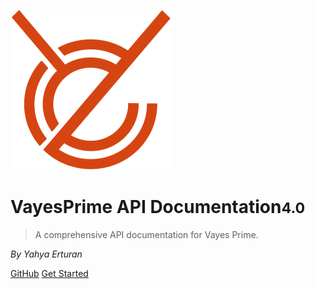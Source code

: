 <!-- _coverpage.md -->

![logo](_media/logo.svg ':size=96')

# VayesPrime API Documentation<small>4.0</small>

> A comprehensive API documentation for Vayes Prime.

_By Yahya Erturan_

[GitHub](https://github.com/yahyaerturan/vayes-agency)
[Get Started](#vayesprime-api-documentation)
